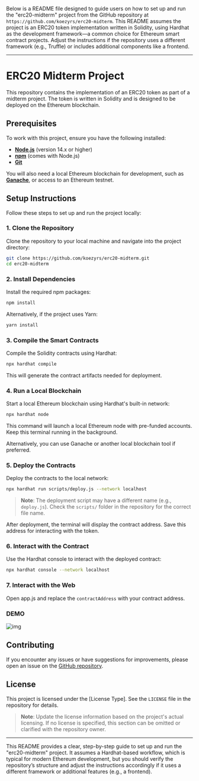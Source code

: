 Below is a README file designed to guide users on how to set up and run the "erc20-midterm" project from the GitHub repository at `https://github.com/koezyrs/erc20-midterm`. This README assumes the project is an ERC20 token implementation written in Solidity, using Hardhat as the development framework—a common choice for Ethereum smart contract projects. Adjust the instructions if the repository uses a different framework (e.g., Truffle) or includes additional components like a frontend.

---

# ERC20 Midterm Project

This repository contains the implementation of an ERC20 token as part of a midterm project. The token is written in Solidity and is designed to be deployed on the Ethereum blockchain.

## Prerequisites

To work with this project, ensure you have the following installed:

- **[Node.js](https://nodejs.org/)** (version 14.x or higher)
- **[npm](https://www.npmjs.com/)** (comes with Node.js)
- **[Git](https://git-scm.com/)**

You will also need a local Ethereum blockchain for development, such as **[Ganache](https://www.trufflesuite.com/ganache)**, or access to an Ethereum testnet.

## Setup Instructions

Follow these steps to set up and run the project locally:

### 1. Clone the Repository

Clone the repository to your local machine and navigate into the project directory:

```bash
git clone https://github.com/koezyrs/erc20-midterm.git
cd erc20-midterm
```

### 2. Install Dependencies

Install the required npm packages:

```bash
npm install
```

Alternatively, if the project uses Yarn:

```bash
yarn install
```

### 3. Compile the Smart Contracts

Compile the Solidity contracts using Hardhat:

```bash
npx hardhat compile
```

This will generate the contract artifacts needed for deployment.

### 4. Run a Local Blockchain

Start a local Ethereum blockchain using Hardhat's built-in network:

```bash
npx hardhat node
```

This command will launch a local Ethereum node with pre-funded accounts. Keep this terminal running in the background.

Alternatively, you can use Ganache or another local blockchain tool if preferred.

### 5. Deploy the Contracts

Deploy the contracts to the local network:

```bash
npx hardhat run scripts/deploy.js --network localhost
```

> **Note**: The deployment script may have a different name (e.g., `deploy.js`). Check the `scripts/` folder in the repository for the correct file name.

After deployment, the terminal will display the contract address. Save this address for interacting with the token.

### 6. Interact with the Contract

Use the Hardhat console to interact with the deployed contract:

```bash
npx hardhat console --network localhost
```

### 7. Interact with the Web

Open app.js and replace the `contractAddress` with your contract address.

### DEMO

![img](https://i.imgur.com/tGjpZzE.png)

## Contributing

If you encounter any issues or have suggestions for improvements, please open an issue on the [GitHub repository](https://github.com/koezyrs/erc20-midterm).

## License

This project is licensed under the [License Type]. See the `LICENSE` file in the repository for details.

> **Note**: Update the license information based on the project's actual licensing. If no license is specified, this section can be omitted or clarified with the repository owner.

---

This README provides a clear, step-by-step guide to set up and run the "erc20-midterm" project. It assumes a Hardhat-based workflow, which is typical for modern Ethereum development, but you should verify the repository’s structure and adjust the instructions accordingly if it uses a different framework or additional features (e.g., a frontend).
